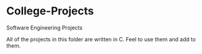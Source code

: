 # College-Projects
Software Engineering Projects

All of the projects in this folder are written in C. Feel to use them and add to them.
